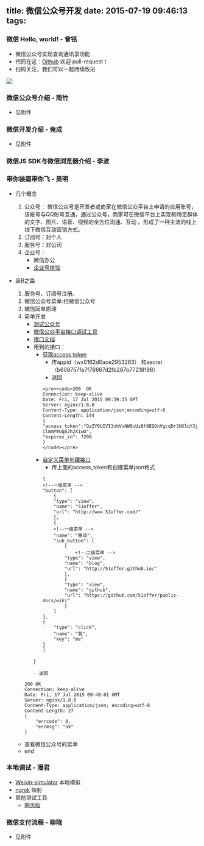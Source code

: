 title: 微信公众号开发
date: 2015-07-19 09:46:13
tags:
---

### 微信 Hello, world! - 曾铭

- 微信公众号实现查询通讯录功能
- 代码在这：[Github](https://github.com/51offer/wechat_bot/tree/master/node.js) 欢迎 pull-request！
- 扫码关注，我们可以一起持续改进

![](http://s2.51offer.com/51offer/mobile/2015-07-19/wx_dev_51offer.jpg)

### 微信公众号介绍 - 雨竹

- 见附件

### 微信开发介绍 - 竟成

- 见附件

### 微信JS SDK与微信浏览器介绍 - 李波

### 带你装逼带你飞 - 吴明
- 几个概念
	1. 公众号：
     微信公众号是开发者或商家在微信公众平台上申请的应用账号，该帐号与QQ账号互通，通过公众号，商家可在微信平台上实现和特定群体的文字、图片、语音、视频的全方位沟通、互动 。形成了一种主流的线上线下微信互动营销方式。
 	2. 订阅号：对个人
 	3. 服务号：对公司
 	4. 企业号：
   		-  微信办公
   		-  [企业号体验](http://www.iwork365.com/experience)

- 装B之路
  1. 服务号，订阅号注册。
  2. 微信公众号菜单:扫微信公众号
  3. 微信简单原理
  4. 简单开发
  		-  [测试公众号](http://mp.weixin.qq.com/debug/cgi-bin/sandbox?t=sandbox/login)
  		-  [微信公众平台接口调试工具](http://mp.weixin.qq.com/debug)
   		-  [接口文档](http://mp.weixin.qq.com/wiki/13/43de8269be54a0a6f64413e4dfa94f39.html)
   		-  用到的接口：
    		- [获取access token](http://mp.weixin.qq.com/wiki/11/0e4b294685f817b95cbed85ba5e82b8f.html)
    			- 传appid（wx0162d0ace2953263）
    	和secret（b608757fe7f76667d2fb287b77218196）
    			- 返回
                ```
        		<pre><code>200	OK
				Connection: keep-alive
				Date: Fri, 17 Jul 2015 09:39:35 GMT
				Server: nginx/1.8.0
				Content-Type: application/json;encoding=utf-8
				Content-Length: 144
				{
				"access_token":"OzZY0UIVI3nhVvNW9uUz8f9EQOnVgcqDr3HXlqYJjQGGEZrmdx2lJd_W8rTP78Q9pYbycTJGyzyZ3csse3ACK2VzfZ-ilmmPWUq8Jh2X1wU",
    			"expires_in": 7200
				}
				</code></pre>
                ```
    		- [自定义菜单创建接口](http://mp.weixin.qq.com/wiki/13/43de8269be54a0a6f64413e4dfa94f39.html)
    			- 传上面的access_token和创建菜单json格式
                ```
    	  		{
    	  		<!--一级菜单 -->
   			 	"button": [
        			{
            		"type": "view",
            		"name": "51offer",
            		"url": "http://www.51offer.com/"
        			},
        			{
        			<!--一级菜单 -->
            		"name": "移动",
            		"sub_button": [
                		{
                			<!--二级菜单 -->
                    	"type": "view",
                    	"name": "blog",
                    	"url": "http://51offer.github.io/"
                		},
                		{
                    	"type": "view",
                    	"name": "github",
                    	"url": "https://github.com/51offer/public-docs/wiki"
                		}
            		]
        		},
        		{
            		"type": "click",
            		"name": "我",
            		"key": "me"
        		}
    			]
			}
            ```
			- 返回
        ```
		200	OK
		Connection: keep-alive
		Date: Fri, 17 Jul 2015 09:40:01 GMT
		Server: nginx/1.8.0
		Content-Type: application/json; encoding=utf-8
		Content-Length: 27
		{
   			"errcode": 0,
    		"errmsg": "ok"
		}
        ```
	- 查看微信公众号的菜单
	- end


### 本地调试 - 潘君

- [Weixin-simulator](https://github.com/ushuz/weixin-simulator) 本地模拟
- [ngrok](http://www.inbiji.com/biji/ngrok-nei-wang-chuan-tou-shen-qi.html) 映射
- 其他测试工具
	- [网页版](http://debug.fangbei.org/)

### 微信支付流程 - 柳晓

- 见附件
